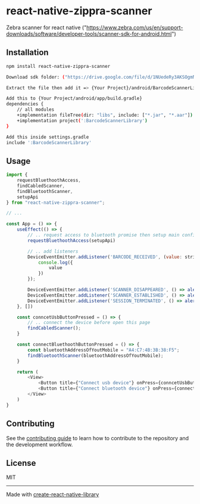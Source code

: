 # react-native-zippra-scanner
Zebra scanner for react native ("https://www.zebra.com/us/en/support-downloads/software/developer-tools/scanner-sdk-for-android.html")
## Installation

```sh
npm install react-native-zippra-scanner

Download sdk folder: ("https://drive.google.com/file/d/1NUedeRy3AKSOgmNNjm9lkzEotno8AOzR/view")

Extract the file then add it => {Your Project}/android/BarcodeScannerLibrary

Add this to {Your Project/android/app/build.gradle}
dependencies {
    // all modules
    +implementation fileTree(dir: "libs", include: ["*.jar", "*.aar"])
    +implementation project(':BarcodeScannerLibrary')
}

Add this inside settings.gradle
include ':BarcodeScannerLibrary'


```

## Usage

```js
import { 
    requestBluethoothAccess, 
    findCabledScanner, 
    findBluetoothScanner, 
    setupApi
} from "react-native-zippra-scanner";

// ...

const App = () => {
    useEffect(() => {
        // .. request access to bluetooth promise then setup main config of module
        requestBluethoothAccess(setupApi)

        // .. add listeners 
        DeviceEventEmitter.addListener('BARCODE_RECEIVED', (value: string) => {
            console.log({
                value
            })
        });

        DeviceEventEmitter.addListener('SCANNER_DISAPPEARED', () => alert('SCANNER_DISAPPEARED'));
        DeviceEventEmitter.addListener('SCANNER_ESTABLISHED', () => alert('SCANNER_ESTABLISHED'));
        DeviceEventEmitter.addListener('SESSION_TERMINATED', () => alert('SESSION_TERMINATED'));
    }, [])

    const conncetUsbButtonPressed = () => {
        // .. connect the device before open this page
        findCabledScanner();
    }

    const connectBluethoothButtonPressed = () => {
        const bluetoothAddressOfYoutMobile = "A4:C7:4B:3B:38:F5";
        findBluetoothScanner(bluetoothAddressOfYoutMobile);
    }

    return (
        <View>
            <Button title={"Connect usb device"} onPress={conncetUsbButtonPressed} />
            <Button title={"Connect bluetooth device"} onPress={connectBluethoothButtonPressed} />
        </View>
    )
}


```

## Contributing

See the [contributing guide](CONTRIBUTING.md) to learn how to contribute to the repository and the development workflow.

## License

MIT

---

Made with [create-react-native-library](https://github.com/callstack/react-native-builder-bob)
